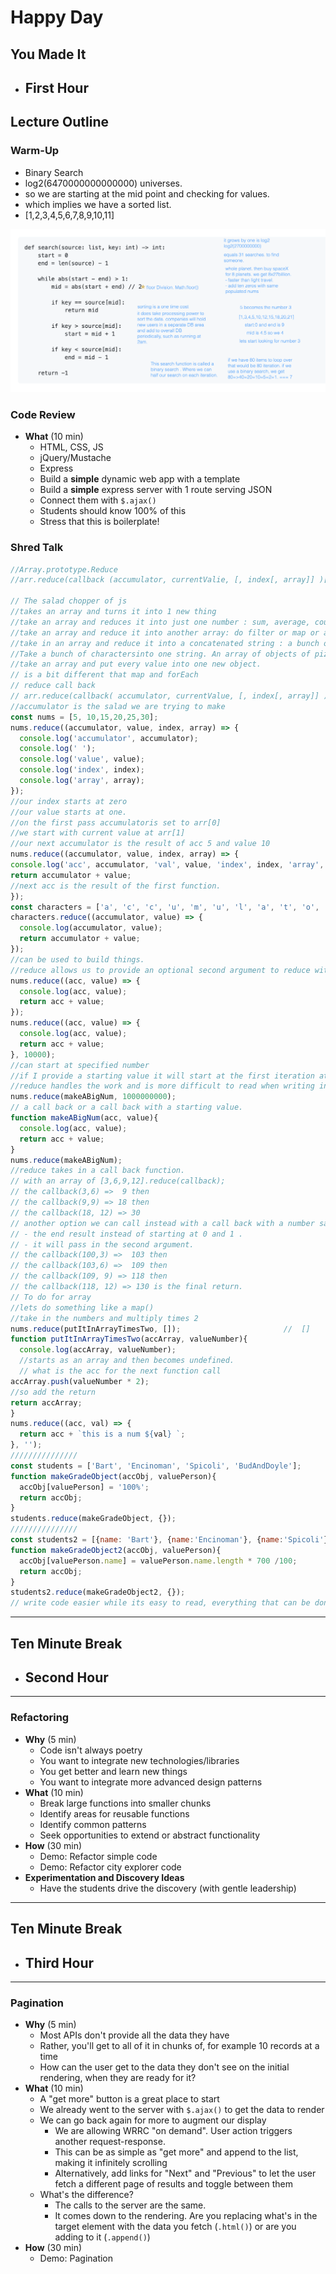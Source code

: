 # Happy Day

**You Made It**
---

- ## First Hour

## Lecture Outline

### Warm-Up

- Binary Search
- log2(6470000000000000) universes.
- so we are starting at the mid point and checking for values.
- which implies we have a sorted list.
- [1,2,3,4,5,6,7,8,9,10,11]

![warm up](warmup.png)

### Code Review

- **What** (10 min)
    - HTML, CSS, JS
    - jQuery/Mustache
    - Express
    - Build a **simple** dynamic web app with a template
    - Build a **simple** express server with 1 route serving JSON
    - Connect them with `$.ajax()`
    - Students should know 100% of this
    - Stress that this is boilerplate!

### Shred Talk

```js
//Array.prototype.Reduce
//arr.reduce(callback (accumulator, currentValie, [, index[, array]] )[,initialValue])

// The salad chopper of js
//takes an array and turns it into 1 new thing
//take an array and reduces it into just one number : sum, average, count, total of all the string lengths. 
//take an array and reduce it into another array: do filter or map or anything like that
//take in an array and reduce it into a concatenated string : a bunch of names into a stringwith all of them. 
//Take a bunch of charactersinto one string. An array of objects of pizzas places into a string of pizza places who are similiar. 
//take an array and put every value into one new object. 
// is a bit different that map and forEach 
// reduce call back  
// arr.reduce(callback( accumulator, currentValue, [, index[, array]] )[, initialValue])
//accumulator is the salad we are trying to make 
const nums = [5, 10,15,20,25,30];
nums.reduce((accumulator, value, index, array) => {
  console.log('accumulator', accumulator);
  console.log(' ');
  console.log('value', value);
  console.log('index', index);
  console.log('array', array);
});
//our index starts at zero
//our value starts at one. 
//on the first pass accumulatoris set to arr[0]
//we start with current value at arr[1]
//our next accumulator is the result of acc 5 and value 10 
nums.reduce((accumulator, value, index, array) => {
console.log('acc', accumulator, 'val', value, 'index', index, 'array', array);
return accumulator + value;
//next acc is the result of the first function. 
});
const characters = ['a', 'c', 'c', 'u', 'm', 'u', 'l', 'a', 't', 'o', 'r'];
characters.reduce((accumulator, value) => {
  console.log(accumulator, value);
  return accumulator + value;
});
//can be used to build things. 
//reduce allows us to provide an optional second argument to reduce with a starting value. 
nums.reduce((acc, value) => {
  console.log(acc, value);
  return acc + value;
});
nums.reduce((acc, value) => {
  console.log(acc, value);
  return acc + value;
}, 10000);
//can start at specified number
//if I provide a starting value it will start at the first iteration at zero instead. 
//reduce handles the work and is more difficult to read when writing in 
nums.reduce(makeABigNum, 1000000000);
// a call back or a call back with a starting value. 
function makeABigNum(acc, value){
  console.log(acc, value);
  return acc + value;
}
nums.reduce(makeABigNum);
//reduce takes in a call back function. 
// with an array of [3,6,9,12].reduce(callback);
// the callback(3,6) =>  9 then 
// the callback(9,9) => 18 then 
// the callback(18, 12) => 30 
// another option we can call instead with a call back with a number say a 100 
// - the end result instead of starting at 0 and 1 . 
// - it will pass in the second argument.
// the callback(100,3) =>  103 then 
// the callback(103,6) =>  109 then 
// the callback(109, 9) => 118 then 
// the callback(118, 12) => 130 is the final return.
// To do for array
//lets do something like a map()
//take in the numbers and multiply times 2
nums.reduce(putItInArrayTimesTwo, []);                       //  []          5   
function putItInArrayTimesTwo(accArray, valueNumber){
  console.log(accArray, valueNumber);
  //starts as an array and then becomes undefined. 
  // what is the acc for the next function call 
accArray.push(valueNumber * 2);
//so add the return 
return accArray;
}
nums.reduce((acc, val) => {
  return acc + `this is a num ${val} `;
}, '');
///////////////
const students = ['Bart', 'Encinoman', 'Spicoli', 'BudAndDoyle'];
function makeGradeObject(accObj, valuePerson){
  accObj[valuePerson] = '100%';
  return accObj;
}
students.reduce(makeGradeObject, {});
///////////////
const students2 = [{name: 'Bart'}, {name:'Encinoman'}, {name:'Spicoli'}, {name:'BudAndDoyle'}];
function makeGradeObject2(accObj, valuePerson){
  accObj[valuePerson.name] = valuePerson.name.length * 700 /100;
  return accObj;
}
students2.reduce(makeGradeObject2, {});
// write code easier while its easy to read, everything that can be done with a reduce can be done with four loop
```

---

## Ten Minute Break

- ## Second Hour

---

### Refactoring

- **Why** (5 min)
    - Code isn't always poetry
    - You want to integrate new technologies/libraries
    - You get better and learn new things
    - You want to integrate more advanced design patterns
- **What** (10 min)
    - Break large functions into smaller chunks
    - Identify areas for reusable functions
    - Identify common patterns
    - Seek opportunities to extend or abstract functionality
- **How** (30 min)
    - Demo: Refactor simple code
    - Demo: Refactor city explorer code
- **Experimentation and Discovery Ideas**
    - Have the students drive the discovery (with gentle leadership)

---

## Ten Minute Break

- ## Third Hour

---

### Pagination

- **Why** (5 min)
    - Most APIs don't provide all the data they have
    - Rather, you'll get to all of it in chunks of, for example 10 records at a time
    - How can the user get to the data they don't see on the initial rendering, when they are ready for it?
- **What** (10 min)
    - A "get more" button is a great place to start
    - We already went to the server with `$.ajax()` to get the data to render
    - We can go back again for more to augment our display
        - We are allowing WRRC "on demand". User action triggers another request-response.
        - This can be as simple as "get more" and append to the list, making it infinitely scrolling
        - Alternatively, add links for "Next" and "Previous" to let the user fetch a different page of results and toggle between them
    - What's the difference?
        - The calls to the server are the same.
        - It comes down to the rendering. Are you replacing what's in the target element with the data you fetch (`.html()`) or are you adding to it (`.append()`)
- **How** (30 min)
    - Demo: Pagination
